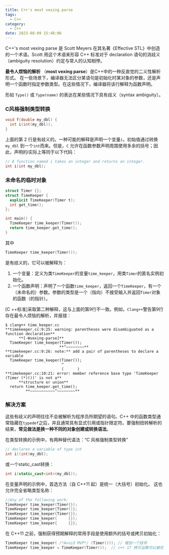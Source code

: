 ```yaml
---
title: C++'s most vexing parse
tags:
  - C++
category:
  - C++
date: 2023-08-09 15:48:06
---
```


C++'s most vexing parse 是 Scott Meyers 在其名著《Effective STL》中创造的一个术语。Scott 用这个术语来形容 C++ 标准对于 declaration 语句的消歧义（ambiguity resolution）约定与常人的认知相悖。

**最令人烦恼的解析** （**most vexing parse**）是C++中的一种反直觉的二义性解析形式。 在一些场景下，编译器无法区分某语句是初始化时某对象的参数，还是声明一个函数时指定参数类型。在这些情况下，编译器将该行解释为函数声明。

形如 `Type()` 或 `Type(name)` 的表达在某些情况下具有歧义（syntax ambiguity）。


 ### C风格强制类型转换
```cpp
void f(double my_dbl) {
  int i(int(my_dbl));
}
```
上面的第 2 行是有歧义的。一种可能的解释是声明一个变量` i `，初始值通过转换`my_dbl` 到一个`int`而来。但是，`C` 允许在函数参数声明周围使用多余的括号；因此，声明的i实际上等同于以下代码：

```cpp
// A function named i takes an integer and returns an integer.
int i(int my_dbl);
```
 ### 未命名的临时对象

```cpp
struct Timer {};
struct TimeKeeper {
  explicit TimeKeeper(Timer t);
  int get_time();
};

int main() {
  TimeKeeper time_keeper(Timer());
  return time_keeper.get_time();
}
```

其中

```cpp
TimeKeeper time_keeper(Timer());
```

是有歧义的，它可以被解释为：

1.  一个变量：定义为类`TimeKeeper`的变量`time_keeper`，用类`Timer`的匿名实例初始化。
2.  一个函数声明：声明了一个函数`time_keeper`，返回一个`TimeKeeper`，有一个（未命名的）参数。参数的类型是一个（指向）不接受输入并返回`Timer`对象的函数（的指针）。

[C ++标准]采取第二种解释，这与上面的第9行不一致。例如，`Clang++`警告第9行存在最令人烦恼的解析，并报错：
```shell
$ clang++ time_keeper.cc
**timekeeper.cc:9:25: warning: parentheses were disambiguated as a function declaration**
      **[-Wvexing-parse]**
  TimeKeeper time_keeper(Timer());
                        **^~~~~~~~~**
**timekeeper.cc:9:26: note:** add a pair of parentheses to declare a variable
  TimeKeeper time_keeper(Timer());
                         ^
                         (      )
**timekeeper.cc:10:21: error: member reference base type 'TimeKeeper (Timer (*)())' is not a**
      **structure or union**
  return time_keeper.get_time();
         **~~~~~~~~~~~^~~~~~~~~**

```

### 解决方案

这些有歧义的声明往往不会被解析为程序员所期望的语句。C++ 中的函数类型通常隐藏在`typedef`之后，并且通常具有显式引用或指针限定符。要强制扭转解析的结果，**常见做法是换一种不同的对象创建或转换语法**。

在类型转换的示例中，有两种替代语法：“C 风格强制类型转换”
```c++
// declares a variable of type int
int i((int)my_dbl);
```

或一个static_cast转换：
```c++
int i(static_cast<int>(my_dbl));
```

在变量声明的示例中，首选方法（自 C++11 起）是统一（大括号）初始化。 这也允许完全省略类型名称：
```cpp
//Any of the following work:
TimeKeeper time_keeper(Timer{});
TimeKeeper time_keeper{Timer()};
TimeKeeper time_keeper{Timer{}};
TimeKeeper time_keeper(     {});
TimeKeeper time_keeper{     {}};
```
在 C++11 之前，强制获得预期解释的常用手段是使用额外的括号或拷贝初始化：
```c++
TimeKeeper time_keeper( /*Avoid MVP*/ (Timer())); // 增加一个括号
TimeKeeper time_keeper = TimeKeeper(Timer());  // c++ 17 拷贝运算可以被优化
```
